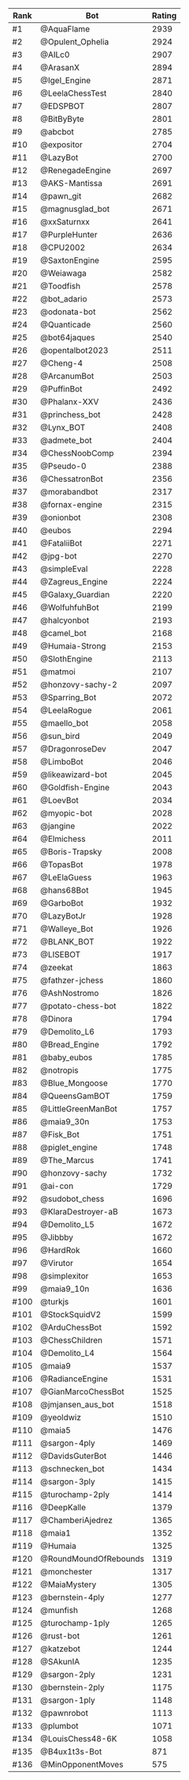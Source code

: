 Rank|Bot|Rating
---|---|---
#1|@AquaFlame|2939
#2|@Opulent_Ophelia|2924
#3|@AILc0|2907
#4|@ArasanX|2894
#5|@Igel_Engine|2871
#6|@LeelaChessTest|2840
#7|@EDSPBOT|2807
#8|@BitByByte|2801
#9|@abcbot|2785
#10|@expositor|2704
#11|@LazyBot|2700
#12|@RenegadeEngine|2697
#13|@AKS-Mantissa|2691
#14|@pawn_git|2682
#15|@magnusglad_bot|2671
#16|@xxSaturnxx|2641
#17|@PurpleHunter|2636
#18|@CPU2002|2634
#19|@SaxtonEngine|2595
#20|@Weiawaga|2582
#21|@Toodfish|2578
#22|@bot_adario|2573
#23|@odonata-bot|2562
#24|@Quanticade|2560
#25|@bot64jaques|2540
#26|@opentalbot2023|2511
#27|@Cheng-4|2508
#28|@ArcanumBot|2503
#29|@PuffinBot|2492
#30|@Phalanx-XXV|2436
#31|@princhess_bot|2428
#32|@Lynx_BOT|2408
#33|@admete_bot|2404
#34|@ChessNoobComp|2394
#35|@Pseudo-0|2388
#36|@ChessatronBot|2356
#37|@morabandbot|2317
#38|@fornax-engine|2315
#39|@onionbot|2308
#40|@eubos|2294
#41|@FataliiBot|2271
#42|@jpg-bot|2270
#43|@simpleEval|2228
#44|@Zagreus_Engine|2224
#45|@Galaxy_Guardian|2220
#46|@WolfuhfuhBot|2199
#47|@halcyonbot|2193
#48|@camel_bot|2168
#49|@Humaia-Strong|2153
#50|@SlothEngine|2113
#51|@matmoi|2107
#52|@honzovy-sachy-2|2097
#53|@Sparring_Bot|2072
#54|@LeelaRogue|2061
#55|@maello_bot|2058
#56|@sun_bird|2049
#57|@DragonroseDev|2047
#58|@LimboBot|2046
#59|@likeawizard-bot|2045
#60|@Goldfish-Engine|2043
#61|@LoevBot|2034
#62|@myopic-bot|2028
#63|@jangine|2022
#64|@Elmichess|2011
#65|@Boris-Trapsky|2008
#66|@TopasBot|1978
#67|@LeElaGuess|1963
#68|@hans68Bot|1945
#69|@GarboBot|1932
#70|@LazyBotJr|1928
#71|@Walleye_Bot|1926
#72|@BLANK_BOT|1922
#73|@LISEBOT|1917
#74|@zeekat|1863
#75|@fathzer-jchess|1860
#76|@AshNostromo|1826
#77|@potato-chess-bot|1822
#78|@Dinora|1794
#79|@Demolito_L6|1793
#80|@Bread_Engine|1792
#81|@baby_eubos|1785
#82|@notropis|1775
#83|@Blue_Mongoose|1770
#84|@QueensGamBOT|1759
#85|@LittleGreenManBot|1757
#86|@maia9_30n|1753
#87|@Fisk_Bot|1751
#88|@piglet_engine|1748
#89|@The_Marcus|1741
#90|@honzovy-sachy|1732
#91|@ai-con|1729
#92|@sudobot_chess|1696
#93|@KlaraDestroyer-aB|1673
#94|@Demolito_L5|1672
#95|@Jibbby|1672
#96|@HardRok|1660
#97|@Virutor|1654
#98|@simplexitor|1653
#99|@maia9_10n|1636
#100|@turkjs|1601
#101|@StockSquidV2|1599
#102|@ArduChessBot|1592
#103|@ChessChildren|1571
#104|@Demolito_L4|1564
#105|@maia9|1537
#106|@RadianceEngine|1531
#107|@GianMarcoChessBot|1525
#108|@jmjansen_aus_bot|1518
#109|@yeoldwiz|1510
#110|@maia5|1476
#111|@sargon-4ply|1469
#112|@DavidsGuterBot|1446
#113|@schnecken_bot|1434
#114|@sargon-3ply|1415
#115|@turochamp-2ply|1414
#116|@DeepKalle|1379
#117|@ChamberiAjedrez|1365
#118|@maia1|1352
#119|@Humaia|1325
#120|@RoundMoundOfRebounds|1319
#121|@monchester|1317
#122|@MaiaMystery|1305
#123|@bernstein-4ply|1277
#124|@munfish|1268
#125|@turochamp-1ply|1265
#126|@rust-bot|1261
#127|@katzebot|1244
#128|@SAkunIA|1235
#129|@sargon-2ply|1231
#130|@bernstein-2ply|1175
#131|@sargon-1ply|1148
#132|@pawnrobot|1113
#133|@plumbot|1071
#134|@LouisChess48-6K|1058
#135|@B4ux1t3s-Bot|871
#136|@MinOpponentMoves|575
